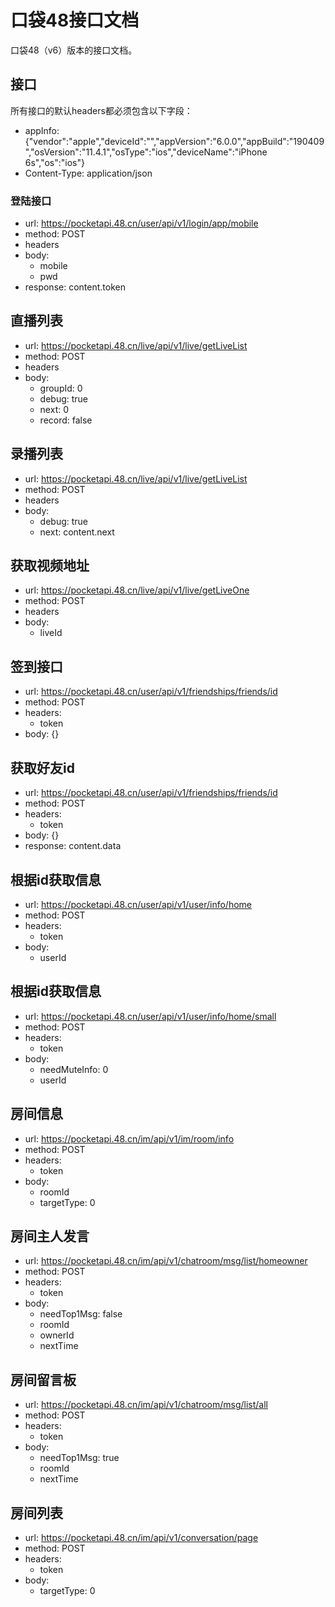 # 口袋48接口文档

口袋48（v6）版本的接口文档。

## 接口

所有接口的默认headers都必须包含以下字段：

* appInfo: {"vendor":"apple","deviceId":"","appVersion":"6.0.0","appBuild":"190409","osVersion":"11.4.1","osType":"ios","deviceName":"iPhone 6s","os":"ios"}
* Content-Type: application/json

### 登陆接口

* url: https://pocketapi.48.cn/user/api/v1/login/app/mobile
* method: POST
* headers
* body:
  * mobile
  * pwd
* response: content.token
  
## 直播列表

* url: https://pocketapi.48.cn/live/api/v1/live/getLiveList
* method: POST
* headers
* body:
  * groupId: 0
  * debug: true
  * next: 0
  * record: false
  
## 录播列表

* url: https://pocketapi.48.cn/live/api/v1/live/getLiveList
* method: POST
* headers
* body:
  * debug: true
  * next: content.next
  
## 获取视频地址

* url: https://pocketapi.48.cn/live/api/v1/live/getLiveOne
* method: POST
* headers
* body:
  * liveId

## 签到接口

* url: https://pocketapi.48.cn/user/api/v1/friendships/friends/id
* method: POST
* headers:
  * token
* body: {}

## 获取好友id

* url: https://pocketapi.48.cn/user/api/v1/friendships/friends/id
* method: POST
* headers:
  * token
* body: {}
* response: content.data

## 根据id获取信息

* url: https://pocketapi.48.cn/user/api/v1/user/info/home
* method: POST
* headers:
  * token
* body:
  * userId
  
## 根据id获取信息

* url: https://pocketapi.48.cn/user/api/v1/user/info/home/small
* method: POST
* headers:
  * token
* body:
  * needMuteInfo: 0
  * userId
  
## 房间信息

* url: https://pocketapi.48.cn/im/api/v1/im/room/info
* method: POST
* headers:
  * token
* body:
  * roomId
  * targetType: 0
  
## 房间主人发言

* url: https://pocketapi.48.cn/im/api/v1/chatroom/msg/list/homeowner
* method: POST
* headers:
  * token
* body:
  * needTop1Msg: false
  * roomId
  * ownerId
  * nextTime
  
## 房间留言板

* url: https://pocketapi.48.cn/im/api/v1/chatroom/msg/list/all
* method: POST
* headers:
  * token
* body:
  * needTop1Msg: true
  * roomId
  * nextTime
  
## 房间列表

* url: https://pocketapi.48.cn/im/api/v1/conversation/page
* method: POST
* headers:
  * token
* body:
  * targetType: 0
